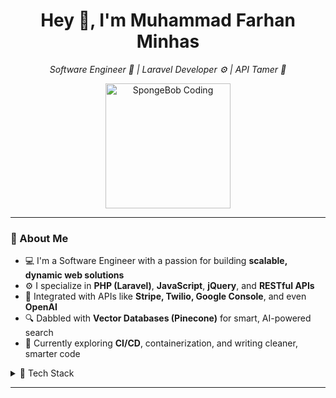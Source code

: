 <h1 align="center">Hey 👋, I'm Muhammad Farhan Minhas</h1>

<p align="center">
  <em>Software Engineer 🧠 | Laravel Developer ⚙️ | API Tamer 📡</em>
</p>

<p align="center">
  <img src="https://media.giphy.com/media/l0MYEqEzwMWFCg8rm/giphy.gif" width="200" alt="SpongeBob Coding"/>
</p>




---

### 🚀 About Me

- 💻 I'm a Software Engineer with a passion for building **scalable, dynamic web solutions**
- ⚙️ I specialize in **PHP (Laravel)**, **JavaScript**, **jQuery**, and **RESTful APIs**
- 🔗 Integrated with APIs like **Stripe, Twilio, Google Console**, and even **OpenAI**
- 🔍 Dabbled with **Vector Databases (Pinecone)** for smart, AI-powered search
- 🔁 Currently exploring **CI/CD**, containerization, and writing cleaner, smarter code


<details>
<summary>🧰 Tech Stack </summary>
<br>
<p align="center">
  <img src="https://img.shields.io/badge/PHP-777BB4?style=for-the-badge&logo=php&logoColor=white" alt="PHP">
  <img src="https://img.shields.io/badge/Laravel-FF2D20?style=for-the-badge&logo=laravel&logoColor=white" alt="Laravel">
  <img src="https://img.shields.io/badge/React-00D1F7?style=for-the-badge&logo=react&logoColor=white" alt="React JS">
  <img src="https://img.shields.io/badge/MySQL-4479A1?style=for-the-badge&logo=mysql&logoColor=white" alt="MySQL">
  <img src="https://img.shields.io/badge/Third%20Party%20API%20Integrations-192F43" alt="Third Party API">
  <img src="https://img.shields.io/badge/RestFul%20APIs-192F43" alt="RestFull APIs">
  <img src="https://img.shields.io/badge/AI%20Integrations-000000?style=for-the-badge&logo=openai&logoColor=white" alt="AI Integrations in Application">
  <img src="https://img.shields.io/badge/Tailwind_CSS-38B2AC?style=for-the-badge&logo=tailwind-css&logoColor=white" alt="Tailwind CSS">
</p>
</details>

---
